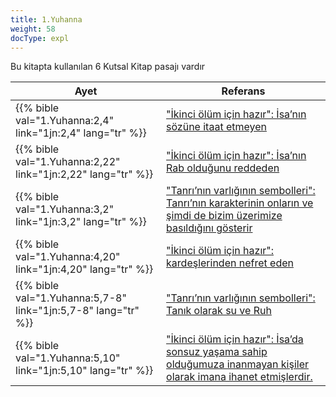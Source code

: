 ```yaml
---
title: 1.Yuhanna
weight: 58
docType: expl
---
```


Bu kitapta kullanılan 6 Kutsal Kitap pasajı vardır

| Ayet | Referans |
|-------|-----------|
| {{% bible val="1.Yuhanna:2,4" link="1jn:2,4" lang="tr" %}} | ["İkinci ölüm için hazır": İsa’nın sözüne itaat etmeyen](../exampleSite/content/expl/../expl/content/paradise/the-new-jerusalem#d33d) |
| {{% bible val="1.Yuhanna:2,22" link="1jn:2,22" lang="tr" %}} | ["İkinci ölüm için hazır": İsa’nın Rab olduğunu reddeden](../exampleSite/content/expl/../expl/content/paradise/the-new-jerusalem#d33d) |
| {{% bible val="1.Yuhanna:3,2" link="1jn:3,2" lang="tr" %}} | ["Tanrı’nın varlığının sembolleri": Tanrı’nın karakterinin onların ve şimdi de bizim üzerimize basıldığını gösterir](../exampleSite/content/expl/../expl/content/paradise/the-new-jerusalem#4997) |
| {{% bible val="1.Yuhanna:4,20" link="1jn:4,20" lang="tr" %}} | ["İkinci ölüm için hazır": kardeşlerinden nefret eden](../exampleSite/content/expl/../expl/content/paradise/the-new-jerusalem#d33d) |
| {{% bible val="1.Yuhanna:5,7-8" link="1jn:5,7-8" lang="tr" %}} | ["Tanrı’nın varlığının sembolleri": Tanık olarak su ve Ruh](../exampleSite/content/expl/../expl/content/paradise/the-new-jerusalem#4997) |
| {{% bible val="1.Yuhanna:5,10" link="1jn:5,10" lang="tr" %}} | ["İkinci ölüm için hazır": İsa’da sonsuz yaşama sahip olduğumuza inanmayan kişiler olarak imana ihanet etmişlerdir.](../exampleSite/content/expl/../expl/content/paradise/the-new-jerusalem#d33d) |

